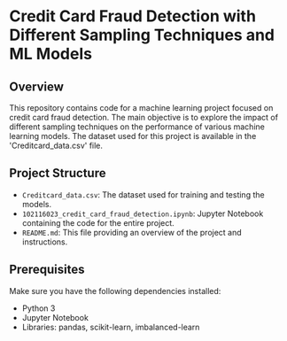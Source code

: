 # Credit Card Fraud Detection with Different Sampling Techniques and ML Models

## Overview

This repository contains code for a machine learning project focused on credit card fraud detection. The main objective is to explore the impact of different sampling techniques on the performance of various machine learning models. The dataset used for this project is available in the 'Creditcard_data.csv' file.

## Project Structure

- `Creditcard_data.csv`: The dataset used for training and testing the models.
- `102116023_credit_card_fraud_detection.ipynb`: Jupyter Notebook containing the code for the entire project.
- `README.md`: This file providing an overview of the project and instructions.

## Prerequisites

Make sure you have the following dependencies installed:

- Python 3
- Jupyter Notebook
- Libraries: pandas, scikit-learn, imbalanced-learn



